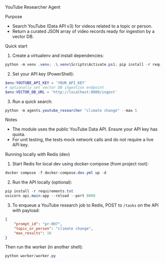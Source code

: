 YouTube Researcher Agent

Purpose

- Search YouTube (Data API v3) for videos related to a topic or person.
- Return a curated JSON array of video records ready for ingestion by a vector DB.

Quick start

1. Create a virtualenv and install dependencies:

```powershell
python -m venv .venv; .\.venv\Scripts\Activate.ps1; pip install -r requirements.txt
```

2. Set your API key (PowerShell):

```powershell
$env:YOUTUBE_API_KEY = 'YOUR_API_KEY'
# optionally set vector DB ingestion endpoint
$env:VECTOR_DB_URL = 'http://localhost:8000/ingest'
```

3. Run a quick search:

```powershell
python -m agents.youtube_researcher "climate change" --max 5
```

Notes

- The module uses the public YouTube Data API. Ensure your API key has quota.
- For unit testing, the tests mock network calls and do not require a live API key.

Running locally with Redis (dev)

1. Start Redis for local dev using docker-compose (from project root):

```powershell
docker compose -f docker-compose.dev.yml up -d
```

2. Run the API locally (optional):

```powershell
pip install -r requirements.txt
uvicorn api.main:app --reload --port 8000
```

3. To enqueue a YouTube research job to Redis, POST to `/tasks` on the API with payload:

```json
{
	"prompt_id": "pr-007",
	"topic_or_person": "climate change",
	"max_results": 10
}
```

Then run the worker (in another shell):

```powershell
python worker/worker.py
```
